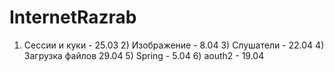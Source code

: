 # InternetRazrab
1) Сессии и куки - 25.03 2) Изображение - 8.04 3) Слушатели - 22.04 4) Загрузка файлов 29.04 5) Spring - 5.04 6) aouth2 - 19.04
